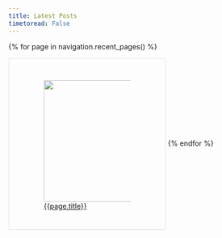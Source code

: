 ```yaml
---
title: Latest Posts
timetoread: False
---
```

<style>
.grid-item {
    border: 2px solid #eee;
    padding: 2em;
    display: inline-block;
    width: 18em;
    height: 20em;
    vertical-align: middle;
}
</style>

{% for page in navigation.recent_pages() %}
<div class="grid-item">
<a href="{{ page.url }}">
  <figure >
    <img src="{{ page.meta.image }}"  width="240" loading="lazy"/>
    <figcaption>{{page.title}}</figcaption>
  </figure>
</a>
</div>
{% endfor %}